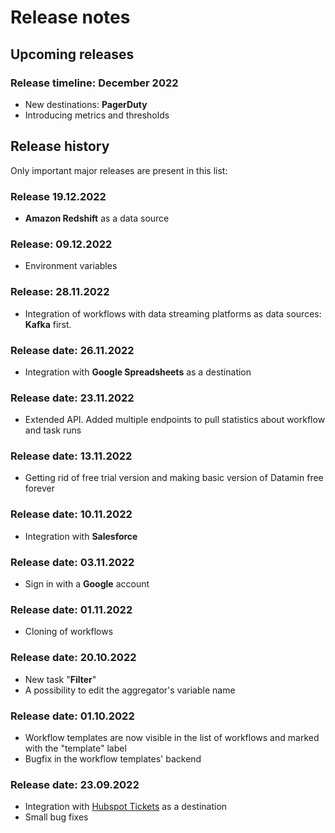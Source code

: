 # Release notes

## Upcoming releases

### Release timeline: December 2022

* New destinations: **PagerDuty**
* Introducing metrics and thresholds

## Release history

Only important major releases are present in this list:

### Release 19.12.2022

* **Amazon Redshift** as a data source

### Release: 09.12.2022

* Environment variables

### Release: 28.11.2022

* Integration of workflows with data streaming platforms as data sources: **Kafka** first.

### Release date: 26.11.2022

* Integration with **Google Spreadsheets** as a destination

### Release date: 23.11.2022

* Extended API. Added multiple endpoints to pull statistics about workflow and task runs

### Release date: 13.11.2022

* Getting rid of free trial version and making basic version of Datamin free forever

### Release date: 10.11.2022

* Integration with **Salesforce**

### Release date: 03.11.2022

* Sign in with a **Google** account

### Release date: 01.11.2022

* Cloning of workflows

### Release date: 20.10.2022

* New task "**Filter**"
* A possibility to edit the aggregator's variable name

### Release date: 01.10.2022

* Workflow templates are now visible in the list of workflows and marked with the "template" label
* Bugfix in the workflow templates' backend

### Release date: 23.09.2022

* Integration with [Hubspot Tickets](../destinations/connecting-a-hubspot.md) as a destination
* Small bug fixes



